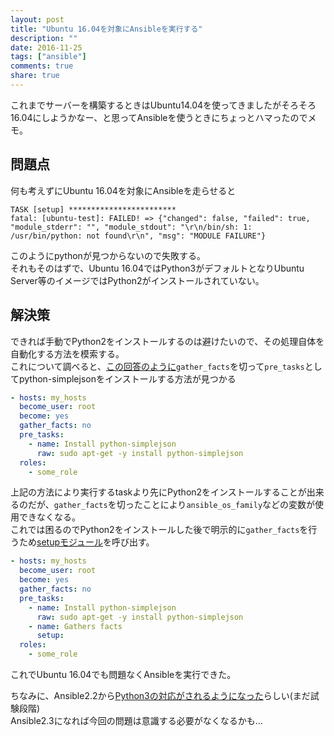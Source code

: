 ```yaml
---
layout: post
title: "Ubuntu 16.04を対象にAnsibleを実行する"
description: ""
date: 2016-11-25
tags: ["ansible"]
comments: true
share: true
---
```


これまでサーバーを構築するときはUbuntu14.04を使ってきましたがそろそろ16.04にしようかなー、と思ってAnsibleを使うときにちょっとハマったのでメモ。

## 問題点
何も考えずにUbuntu 16.04を対象にAnsibleを走らせると

```
TASK [setup] ************************
fatal: [ubuntu-test]: FAILED! => {"changed": false, "failed": true, "module_stderr": "", "module_stdout": "\r\n/bin/sh: 1: /usr/bin/python: not found\r\n", "msg": "MODULE FAILURE"}
```

このようにpythonが見つからないので失敗する。  
それもそのはずで、Ubuntu 16.04ではPython3がデフォルトとなりUbuntu Server等のイメージではPython2がインストールされていない。

## 解決策
できれば手動でPython2をインストールするのは避けたいので、その処理自体を自動化する方法を模索する。  
これについて調べると、[この回答のように](http://stackoverflow.com/a/34402816)`gather_facts`を切って`pre_tasks`としてpython-simplejsonをインストールする方法が見つかる

```yaml
- hosts: my_hosts
  become_user: root
  become: yes
  gather_facts: no
  pre_tasks:
    - name: Install python-simplejson
      raw: sudo apt-get -y install python-simplejson
  roles:
    - some_role
```

上記の方法により実行するtaskより先にPython2をインストールすることが出来るのだが、`gather_facts`を切ったことにより`ansible_os_family`などの変数が使用できなくなる。  
これでは困るのでPython2をインストールした後で明示的に`gather_facts`を行うため[setupモジュール](http://docs.ansible.com/ansible/setup_module.html)を呼び出す。

```yaml
- hosts: my_hosts
  become_user: root
  become: yes
  gather_facts: no
  pre_tasks:
    - name: Install python-simplejson
      raw: sudo apt-get -y install python-simplejson
    - name: Gathers facts
      setup:
  roles:
    - some_role
```

これでUbuntu 16.04でも問題なくAnsibleを実行できた。


ちなみに、Ansible2.2から[Python3の対応がされるようになった](http://docs.ansible.com/ansible/python_3_support.html)らしい(まだ試験段階)  
Ansible2.3になれば今回の問題は意識する必要がなくなるかも...
